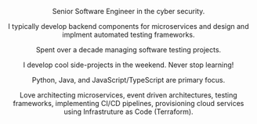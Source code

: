 <!-- ![Eddie Jaoude](https://user-images.githubusercontent.com/624760/97735079-c7f2d780-1ad1-11eb-84b6-52740912a1bc.jpg) -->

<p align="center">Senior Software Engineer in the cyber security.</p> 

<p align="center">I typically develop backend components for microservices and design and implment automated testing frameworks.</p> 

<p align="center">Spent over a decade managing software testing projects.</p>

<p align="center">I develop cool side-projects in the weekend. Never stop learning!</p>

<p align="center">Python, Java, and JavaScript/TypeScript are primary focus.</p> 

<p align="center">Love architecting microservices, event driven architectures, testing frameworks, implementing CI/CD pipelines, provisioning cloud services using Infrastruture as Code (Terraform).</p> 

